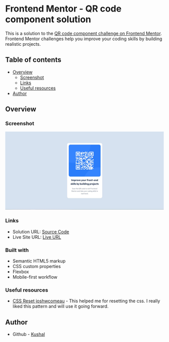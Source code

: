 # Frontend Mentor - QR code component solution

This is a solution to the [QR code component challenge on Frontend Mentor](https://www.frontendmentor.io/challenges/qr-code-component-iux_sIO_H). Frontend Mentor challenges help you improve your coding skills by building realistic projects. 

## Table of contents

- [Overview](#overview)
  - [Screenshot](#screenshot)
  - [Links](#links)
  - [Useful resources](#useful-resources)
- [Author](#author)



## Overview

### Screenshot

![](./screenshot.JPG)

### Links

- Solution URL: [Source Code](https://github.com/kuushal/frontend-mentor/tree/main/qr-code-components)
- Live Site URL: [Live URL](https://kuushal.github.io/frontend-mentor/qr-code-components)


### Built with

- Semantic HTML5 markup
- CSS custom properties
- Flexbox
- Mobile-first workflow

### Useful resources

- [CSS Reset joshwcomeau](https://www.joshwcomeau.com/css/custom-css-reset/) - This helped me for resetting the css. I really liked this pattern and will use it going forward.

## Author

- Github - [Kushal](https://www.github.com/kuushal)





